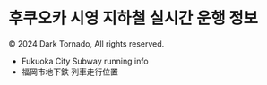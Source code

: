 # 후쿠오카 시영 지하철 실시간 운행 정보
© 2024 Dark Tornado, All rights reserved.

- Fukuoka City Subway running info
- 福岡市地下鉄 列車走行位置
